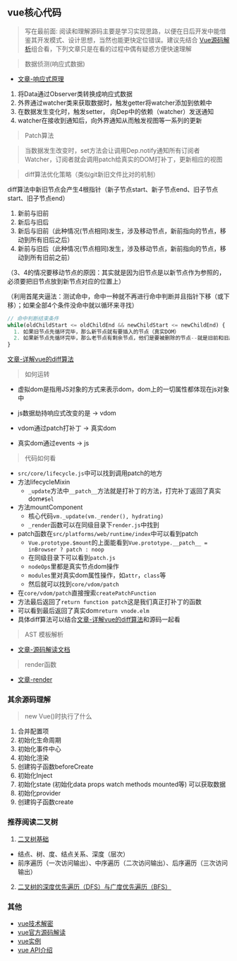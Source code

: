 <!--
 * @Author: your name
 * @Date: 2021-03-10 20:29:58
 * @LastEditTime: 2021-03-14 23:02:17
 * @LastEditors: Please set LastEditors
 * @Description: In User Settings Edit
 * @FilePath: \knowTech\Vue-PARK\VUE核心\vue核心代码解析\README.md
-->


## vue核心代码

> 写在最前面: 阅读和理解源码主要是学习实现思路，以便在日后开发中能借鉴其开发模式、设计思想，当然也能更快定位错误。建议先结合 [Vue源码解析](https://vue-js.com/learn-vue/reactive/#_1-%E5%89%8D%E8%A8%80)组合看，下列文章只是在看的过程中偶有疑惑方便快速理解

> 数据侦测(响应式数据)
- [文章-响应式原理](https://blog.csdn.net/qq_30868289/article/details/106690837)

1. 将Data通过Observer类转换成响应式数据
2. 外界通过watcher类来获取数据时，触发getter将watcher添加到依赖中
3. 在数据发生变化时，触发setter， 向Dep中的依赖（watcher）发送通知
4. watcher在接收到通知后，向外界通知从而触发视图等一系列的更新


> Patch算法

> 当数据发生改变时，set方法会让调用Dep.notify通知所有订阅者Watcher，订阅者就会调用patch给真实的DOM打补丁，更新相应的视图

> diff算法优化策略（类似git新旧文件比对的机制）

diff算法中新旧节点会产生4根指针（新子节点start、新子节点end、旧子节点start、旧子节点end）

1. 新前与旧前
2. 新后与旧后
3. 新后与旧前（此种情况(节点相同)发生，涉及移动节点，新前指向的节点，移动到所有旧后之后）
4. 新前与旧后（此种情况(节点相同)发生，涉及移动节点，新前指向的节点，移动到所有旧前之前）

（3、4的情况要移动节点的原因：其实就是因为旧节点是以新节点作为参照的，必须要把旧节点放到新节点对应的位置上）

（利用首尾夹逼法：测试命中，命中一种就不再进行命中判断并且指针下移（或下移）；如果全部4个条件没命中就以循环来寻找）

```js
// 命中判断结束条件
while(oldChildStart <= oldChildEnd && newChildStart <= newChildEnd) { 
  1. 如果旧节点先循环完毕，那么新节点就有要插入的节点（真实DOM）
  2. 如果新节点先循环完毕，那么老节点有剩余节点，他们是要被删除的节点--就是旧前和旧后之间的节点（真实DOM）
}
```

[文章-详解vue的diff算法](https://www.cnblogs.com/wind-lanyan/p/9061684.html)

> 如何运转

* 虚拟dom是指用JS对象的方式来表示dom，dom上的一切属性都体现在js对象中 

* js数据劫持响应式改变的是 -> vdom
* vdom通过patch打补丁 -> 真实dom
* 真实dom通过events -> js

> 代码如何看

* `src/core/lifecycle.js`中可以找到调用patch的地方
* 方法lifecycleMixin
  * `_update`方法中`__patch__`方法就是打补丁的方法，打完补丁返回了真实dom`#$el`
* 方法mountComponent
  * 核心代码`vm._update(vm._render(), hydrating)`
  * `_render`函数可以在同级目录下`render.js`中找到
* patch函数在`src/platforms/web/runtime/index`中可以看到patch
  * `Vue.prototype.$mount`的上面能看到`Vue.prototype.__patch__ = inBrowser ? patch : noop`
  * 在同级目录下可以看到`patch.js`
  * `nodeOps`里都是真实节点dom操作
  * `modules`里对真实dom属性操作，如`attr`，`class`等
  * 然后就可以找到`core/vdom/patch`
* 在`core/vdom/patch`直接搜索`createPatchFunction`
 * 方法最后返回了`return function patch`这是我们真正打补丁的函数
 * 可以看到最后返回了真实dom`return vnode.elm`
 * 具体diff算法可以结合[文章-详解vue的diff算法](https://www.cnblogs.com/wind-lanyan/p/9061684.html)和源码一起看


> AST 模板解析
- [文章-源码解读文档](https://blog.csdn.net/qq_36259513/article/details/103794779)

> render函数
- [文章-render](https://www.zhihu.com/question/406354817)


### 其余源码理解

> new Vue()时执行了什么

1. 合并配置项
2. 初始化生命周期
3. 初始化事件中心
4. 初始化渲染
5. 创建钩子函数beforeCreate 
6. 初始化Inject
7. 初始化state (初始化data props watch methods mounted等) 可以获取数据
8. 初始化provider
9. 创建钩子函数create


### 推荐阅读二叉树
1. [二叉树基础](https://www.jianshu.com/p/bf73c8d50dc2)
*  结点、树、度、结点关系、深度（层次）
*  前序遍历（一次访问输出）、中序遍历（二次访问输出）、后序遍历（三次访问输出）
2. [二叉树的深度优先遍历（DFS）与广度优先遍历（BFS）](https://www.jianshu.com/p/473090b9490d)

### 其他
 - [vue技术解密](https://ustbhuangyi.github.io/vue-analysis/v2/reactive/getters.html#%E8%BF%87%E7%A8%8B%E5%88%86%E6%9E%90)
 - [vue官方源码解读](https://vue-js.com/learn-vue/virtualDOM/patch.html#_2-patch) 
 - [vue实例](https://cn.vuejs.org/v2/guide/instance.html) 
 - [vue API介绍](https://cn.vuejs.org/v2/guide/syntax.html) 

















